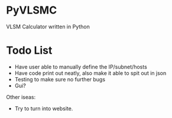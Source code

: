 # PyVLSMC
 VLSM Calculator written in Python
 
 
 # Todo List
 - Have user able to manually define the IP/subnet/hosts
 - Have code print out neatly, also make it able to spit out in json
 - Testing to make sure no further bugs
 - Gui?
 
 Other iseas:
 - Try to turn into website.
